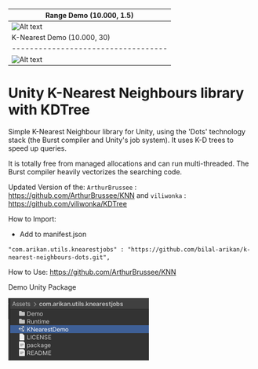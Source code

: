
| Range Demo (10.000, 1.5)                         |
| ----------------------------------- |
| ![Alt text](/SS~/SS1.gif "Gif1") |
| K-Nearest Demo (10.000, 30)                         |
| ----------------------------------- |
| ![Alt text](/SS~/SS2.gif "Gif1") |

# Unity K-Nearest Neighbours library with KDTree

Simple K-Nearest Neighbour library for Unity, using the 'Dots' technology stack (the Burst compiler and Unity's job system). It uses K-D trees to speed up queries.

It is totally free from managed allocations and can run multi-threaded. The Burst compiler heavily vectorizes the searching code.

Updated Version of the:
 `ArthurBrussee` : <https://github.com/ArthurBrussee/KNN>
 and
 `viliwonka` : <https://github.com/viliwonka/KDTree>


How to Import:
 - Add to manifest.json
```
"com.arikan.utils.knearestjobs" : "https://github.com/bilal-arikan/k-nearest-neighbours-dots.git",
```


How to Use:
 <https://github.com/ArthurBrussee/KNN>

Demo Unity Package

![Alt text](/SS~/SSDemo.PNG "Demo Import")